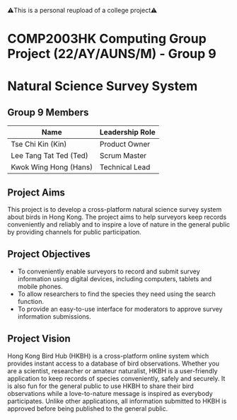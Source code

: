 ⚠️This is a personal reupload of a college project⚠️
# COMP2003HK Computing Group Project (22/AY/AUNS/M) - Group 9
# Natural Science Survey System
## Group 9 Members
| Name  | Leadership Role |
| ----------------- | ----------------- |
| Tse Chi Kin (Kin) | Product Owner   |
| Lee Tang Tat Ted (Ted) | Scrum Master  |
| Kwok Wing Hong (Hans) | Technical Lead  |
## Project Aims
This project is to develop a cross-platform natural science survey system about birds in Hong Kong. The project aims to help surveyors keep records conveniently and reliably and to inspire a love of nature in the general public by providing channels for public participation.
## Project Objectives
- To conveniently enable surveyors to record and submit survey information using digital devices, including computers, tablets and mobile phones.
- To allow researchers to find the species they need using the search function.
- To provide an easy-to-use interface for moderators to approve survey information submissions.
## Project Vision
Hong Kong Bird Hub (HKBH) is a cross-platform online system which provides instant access to a database of bird observations. Whether you are a scientist, researcher or amateur naturalist, HKBH is a user-friendly application to keep records of species conveniently, safely and securely. It is also fun for the general public to use HKBH to share their bird observations while a love-to-nature message is inspired as everybody participates. Unlike other applications, all information submitted to HKBH is approved before being published to the general public.
